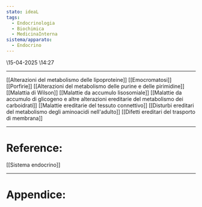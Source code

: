 ```yaml
---
stato: ideaL
tags:
  - Endocrinologia
  - Biochimica
  - MedicinaInterna
sistema/apparato:
  - Endocrino
---
```

\15-04-2025 \14:27

--- 

[[Alterazioni del metabolismo delle lipoproteine]]
[[Emocromatosi]]
[[Porfirie]]
[[Alterazioni del metabolismo delle purine e delle pirimidine]]
[[Malattia di Wilson]]
[[Malattie da accumulo lisosomiale]]
[[Malattie da accumulo di glicogeno e altre alterazioni ereditarie del metabolismo dei carboidrati]]
[[Malattie ereditarie del tessuto connettivo]]
[[Disturbi ereditari del metabolismo degli aminoacidi nell'adulto]]
[[Difetti ereditari del trasporto di membrana]]











--- 
# Reference:
[[Sistema endocrino]]

--- 
# Appendice:
[^1]: 
[^2]:
[^3]:
[^4]: 
[^5]:
